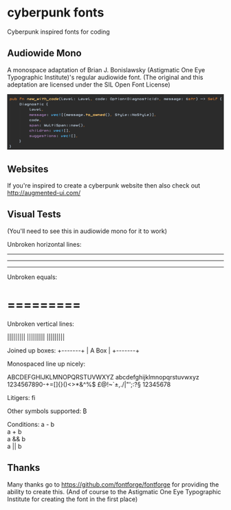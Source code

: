 # cyberpunk fonts
Cyberpunk inspired fonts for coding

## Audiowide Mono

A monospace adaptation of Brian J. Bonislawsky (Astigmatic One Eye Typographic Institute)'s regular audiowide font.
(The original and this adeptation are licensed under the SIL Open Font License)


![Audiowide Example](audiowide-mono/Audiowide-Mono.png)


## Websites

If you're inspired to create a cyberpunk website then also check out http://augmented-ui.com/

## Visual Tests

(You'll need to see this in audiowide mono for it to work)

Unbroken horizontal lines:

---------
---------
---------

Unbroken equals:

=========
=========

Unbroken vertical lines:

|||||||||
|||||||||
|||||||||

Joined up boxes:
+-------+
| A Box |
+-------+

Monospaced line up nicely:

ABCDEFGHIJKLMNOPQRSTUVWXYZ
abcdefghijklmnopqrstuvwxyz
1234567890-+=[]{}()<>*&^%$
£@!~`±,./\|"';:?§ 12345678

Litigers:
fi

Other symbols supported:
₿

Conditions:
a - b  
a + b  
a && b  
a || b

## Thanks

Many thanks go to https://github.com/fontforge/fontforge for providing the ability to create this.
(And of course to the Astigmatic One Eye Typographic Institute for creating the font in the first place)
